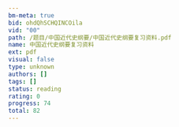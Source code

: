 ```yaml
---
bm-meta: true
bid: ohdQhSCHQINCOila
vid: "00"
path: /题目/中国近代史纲要/中国近代史纲要复习资料.pdf
name: 中国近代史纲要复习资料
ext: pdf
visual: false
type: unknown
authors: []
tags: []
status: reading
rating: 0
progress: 74
total: 82
---
```

